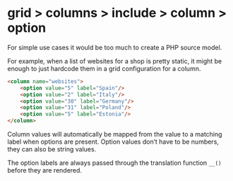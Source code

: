 # grid > columns > include > column > option

For simple use cases it would be too much to create a PHP source model.

For example, when a list of websites for a shop is pretty static, it might be enough to just hardcode them in a grid configuration for a column.

```html
<column name="websites">
    <option value="5" label="Spain"/>
    <option value="2" label="Italy"/>
    <option value="30" label="Germany"/>
    <option value="31" label="Poland"/>
    <option value="5" label="Estonia"/>
</column>
```

Column values will automatically be mapped from the value to a matching label when options are present. Option values don’t have to be numbers, they can also be string values.

The option labels are always passed through the translation function `__()` before they are rendered.